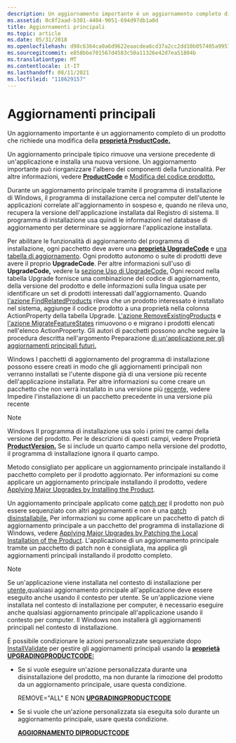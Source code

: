 ```yaml
---
description: Un aggiornamento importante è un aggiornamento completo di un prodotto che richiede una modifica della proprietà ProductCode.
ms.assetid: 0c8f2aad-b301-4404-9051-694d97db1a8d
title: Aggiornamenti principali
ms.topic: article
ms.date: 05/31/2018
ms.openlocfilehash: d98c6364ca0a6d9622eaacdea6cd37a2cc2dd10b057405a99577acab5102f8f3
ms.sourcegitcommit: e858bbe701567d4583c50a11326e42d7ea51804b
ms.translationtype: MT
ms.contentlocale: it-IT
ms.lasthandoff: 08/11/2021
ms.locfileid: "118629157"
---
```

# <a name="major-upgrades"></a>Aggiornamenti principali

Un aggiornamento importante è un aggiornamento completo di un prodotto che richiede una modifica della [**proprietà ProductCode.**](productcode.md)

Un aggiornamento principale tipico rimuove una versione precedente di un'applicazione e installa una nuova versione. Un aggiornamento importante può riorganizzare l'albero dei componenti della funzionalità. Per altre informazioni, vedere [**ProductCode**](productcode.md) e [Modifica del codice prodotto.](changing-the-product-code.md)

Durante un aggiornamento principale tramite il programma di installazione di Windows, il programma di installazione cerca nel computer dell'utente le applicazioni correlate all'aggiornamento in sospeso e, quando ne rileva uno, recupera la versione dell'applicazione installata dal Registro di sistema. Il programma di installazione usa quindi le informazioni nel database di aggiornamento per determinare se aggiornare l'applicazione installata.

Per abilitare le funzionalità di aggiornamento del programma di installazione, ogni pacchetto deve avere una [**proprietà UpgradeCode**](upgradecode.md) e [una tabella di aggiornamento](upgrade-table.md). Ogni prodotto autonomo o suite di prodotti deve avere il proprio **UpgradeCode**. Per altre informazioni sull'uso di **UpgradeCode,** vedere la [sezione Uso di UpgradeCode.](using-an-upgradecode.md) Ogni record nella tabella Upgrade fornisce una combinazione del codice di aggiornamento, della versione del prodotto e delle informazioni sulla lingua usate per identificare un set di prodotti interessati dall'aggiornamento. Quando [l'azione FindRelatedProducts](findrelatedproducts-action.md) rileva che un prodotto interessato è installato nel sistema, aggiunge il codice prodotto a una proprietà nella colonna ActionProperty della tabella Upgrade. [L'azione RemoveExistingProducts](removeexistingproducts-action.md) e [l'azione MigrateFeatureStates](migratefeaturestates-action.md) rimuovono o e migrano i prodotti elencati nell'elenco ActionProperty. Gli autori di pacchetti possono anche seguire la procedura descritta nell'argomento Preparazione [di un'applicazione per gli aggiornamenti principali futuri.](preparing-an-application-for-future-major-upgrades.md)

Windows I pacchetti di aggiornamento del programma di installazione possono essere creati in modo che gli aggiornamenti principali non verranno installati se l'utente dispone già di una versione più recente dell'applicazione installata. Per altre informazioni su come creare un pacchetto che non verrà installato in una versione più [recente,](preventing-an-old-package-from-installing-over-a-newer-version.md) vedere Impedire l'installazione di un pacchetto precedente in una versione più recente

> [!Note]  
> Windows Il programma di installazione usa solo i primi tre campi della versione del prodotto. Per le descrizioni di questi campi, vedere Proprietà [**ProductVersion.**](productversion.md) Se si include un quarto campo nella versione del prodotto, il programma di installazione ignora il quarto campo.

 

Metodo consigliato per applicare un aggiornamento principale installando il pacchetto completo per il prodotto aggiornato. Per informazioni su come applicare un aggiornamento principale installando il prodotto, vedere [Applying Major Upgrades by Installing the Product](applying-major-upgrades-by-installing-the-product.md).

Un aggiornamento principale applicato come [patch per](patch-packages.md) il prodotto non può essere sequenziato con altri aggiornamenti e non è una [patch disinstallabile.](uninstallable-patches.md) Per informazioni su come applicare un pacchetto di patch di aggiornamento principale a un pacchetto del programma di installazione di Windows, vedere [Applying Major Upgrades by Patching the Local Installation of the Product](applying-major-upgrades-by-patching-the-local-installation-of-the-product.md). L'applicazione di un aggiornamento principale tramite un pacchetto di patch non è consigliata, ma applica gli aggiornamenti principali installando il prodotto completo.

> [!Note]  
> Se un'applicazione viene installata nel contesto di installazione per [utente,](installation-context.md)qualsiasi aggiornamento principale all'applicazione deve essere eseguito anche usando il contesto per utente. Se un'applicazione viene installata nel contesto di installazione per computer, è necessario eseguire anche qualsiasi aggiornamento principale all'applicazione usando il contesto per computer. Il Windows non installerà gli aggiornamenti principali nel contesto di installazione.

 

È possibile condizionare le azioni personalizzate sequenziate dopo [InstallValidate](installvalidate-action.md) per gestire gli aggiornamenti principali usando la [**proprietà UPGRADINGPRODUCTCODE:**](upgradingproductcode.md)

-   Se si vuole eseguire un'azione personalizzata durante una disinstallazione del prodotto, ma non durante la rimozione del prodotto da un aggiornamento principale, usare questa condizione.

    REMOVE="ALL" E NON [ **UPGRADINGPRODUCTCODE**](upgradingproductcode.md)

-   Se si vuole che un'azione personalizzata sia eseguita solo durante un aggiornamento principale, usare questa condizione.

    [**AGGIORNAMENTO DIPRODUCTCODE**](upgradingproductcode.md)

 

 



